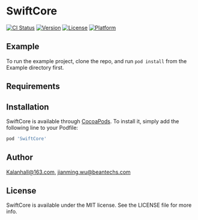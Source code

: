 # SwiftCore

[![CI Status](https://img.shields.io/travis/Kalanhall@163.com/SwiftCore.svg?style=flat)](https://travis-ci.org/Kalanhall@163.com/SwiftCore)
[![Version](https://img.shields.io/cocoapods/v/SwiftCore.svg?style=flat)](https://cocoapods.org/pods/SwiftCore)
[![License](https://img.shields.io/cocoapods/l/SwiftCore.svg?style=flat)](https://cocoapods.org/pods/SwiftCore)
[![Platform](https://img.shields.io/cocoapods/p/SwiftCore.svg?style=flat)](https://cocoapods.org/pods/SwiftCore)

## Example

To run the example project, clone the repo, and run `pod install` from the Example directory first.

## Requirements

## Installation

SwiftCore is available through [CocoaPods](https://cocoapods.org). To install
it, simply add the following line to your Podfile:

```ruby
pod 'SwiftCore'
```

## Author

Kalanhall@163.com, jianming.wu@beantechs.com

## License

SwiftCore is available under the MIT license. See the LICENSE file for more info.
